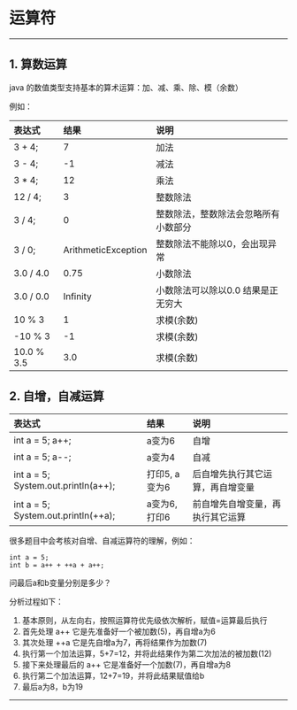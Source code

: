 # 运算符

---

## 1. 算数运算

java 的数值类型支持基本的算术运算：加、减、乘、除、模（余数）

例如：

| 表达式 | 结果 | 说明 |
| :--- | :--- | :--- |
| 3 + 4; | 7 | 加法 |
| 3 - 4; | -1 | 减法 |
| 3 \* 4; | 12 | 乘法 |
| 12 / 4; | 3 | 整数除法 |
| 3 / 4; | 0 | 整数除法，整数除法会忽略所有小数部分 |
| 3 / 0; | ArithmeticException | 整数除法不能除以0，会出现异常 |
| 3.0 / 4.0 | 0.75 | 小数除法 |
| 3.0 / 0.0 | Infinity | 小数除法可以除以0.0 结果是正无穷大 |
| 10 % 3 | 1 | 求模(余数) |
| -10 % 3 | -1 | 求模(余数) |
| 10.0 % 3.5 | 3.0 | 求模(余数) |

## 2. 自增，自减运算
| 表达式 | 结果 | 说明 |
| :--- | :--- | :--- |
| int a = 5; a++; | a变为6 | 自增 |
| int a = 5; a--; | a变为4 | 自减 |
| int a = 5; System.out.println(a++); | 打印5, a变为6 | 后自增先执行其它运算，再自增变量 |
| int a = 5; System.out.println(++a); | a变为6, 打印6 | 前自增先自增变量，再执行其它运算 |

很多题目中会考核对自增、自减运算符的理解，例如：

```
int a = 5;
int b = a++ + ++a + a++;
```

问最后a和b变量分别是多少？

分析过程如下：

1. 基本原则，从左向右，按照运算符优先级依次解析，赋值=运算最后执行
2. 首先处理 a++ 它是先准备好一个被加数(5)，再自增a为6
3. 其次处理 ++a 它是先自增a为7，再将结果作为加数(7)
4. 执行第一个加法运算，5+7=12，并将此结果作为第二次加法的被加数(12)
5. 接下来处理最后的 a++ 它是准备好一个加数(7)，再自增a为8
6. 执行第二个加法运算，12+7=19，并将此结果赋值给b
7. 最后a为8，b为19 




















---



